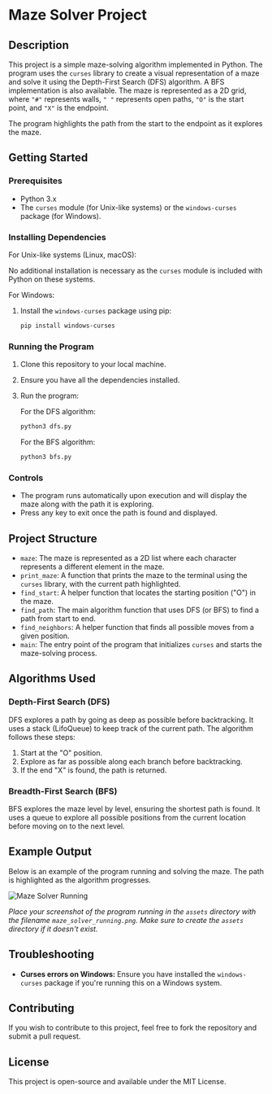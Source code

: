 # Maze Solver Project

## Description

This project is a simple maze-solving algorithm implemented in Python. The program uses the `curses` library to create a visual representation of a maze and solve it using the Depth-First Search (DFS) algorithm. A BFS implementation is also available. The maze is represented as a 2D grid, where `"#"` represents walls, `" "` represents open paths, `"O"` is the start point, and `"X"` is the endpoint.

The program highlights the path from the start to the endpoint as it explores the maze.

## Getting Started

### Prerequisites

- Python 3.x
- The `curses` module (for Unix-like systems) or the `windows-curses` package (for Windows).

### Installing Dependencies

For Unix-like systems (Linux, macOS):

No additional installation is necessary as the `curses` module is included with Python on these systems.

For Windows:

1. Install the `windows-curses` package using pip:
    ```bash
    pip install windows-curses
    ```

### Running the Program

1. Clone this repository to your local machine.
2. Ensure you have all the dependencies installed.
3. Run the program:

    For the DFS algorithm:
    ```bash
    python3 dfs.py
    ```

    For the BFS algorithm:
    ```bash
    python3 bfs.py
    ```

### Controls

- The program runs automatically upon execution and will display the maze along with the path it is exploring.
- Press any key to exit once the path is found and displayed.

## Project Structure

- `maze`: The maze is represented as a 2D list where each character represents a different element in the maze.
- `print_maze`: A function that prints the maze to the terminal using the `curses` library, with the current path highlighted.
- `find_start`: A helper function that locates the starting position ("O") in the maze.
- `find_path`: The main algorithm function that uses DFS (or BFS) to find a path from start to end.
- `find_neighbors`: A helper function that finds all possible moves from a given position.
- `main`: The entry point of the program that initializes `curses` and starts the maze-solving process.

## Algorithms Used

### Depth-First Search (DFS)

DFS explores a path by going as deep as possible before backtracking. It uses a stack (LifoQueue) to keep track of the current path. The algorithm follows these steps:
1. Start at the "O" position.
2. Explore as far as possible along each branch before backtracking.
3. If the end "X" is found, the path is returned.

### Breadth-First Search (BFS)

BFS explores the maze level by level, ensuring the shortest path is found. It uses a queue to explore all possible positions from the current location before moving on to the next level.

## Example Output

Below is an example of the program running and solving the maze. The path is highlighted as the algorithm progresses.

![Maze Solver Running](assets/maze_solver_running.png)

*Place your screenshot of the program running in the `assets` directory with the filename `maze_solver_running.png`. Make sure to create the `assets` directory if it doesn't exist.*

## Troubleshooting

- **Curses errors on Windows:** Ensure you have installed the `windows-curses` package if you're running this on a Windows system.

## Contributing

If you wish to contribute to this project, feel free to fork the repository and submit a pull request.

## License

This project is open-source and available under the MIT License.
